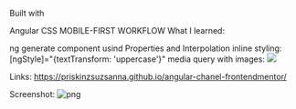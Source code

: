 Built with

Angular
CSS
MOBILE-FIRST WORKFLOW
What I learned:

ng generate component
usind Properties and Interpolation
inline styling: [ngStyle]="{textTransform: 'uppercase'}"
media query with images: 
      <picture>
        <source media="(min-width: 600px)" srcset="assets/images/image-product-desktop.jpg">
        <img src="assets/images/image-product-mobile.jpg" />
    </picture>


Links: https://priskinzsuzsanna.github.io/angular-chanel-frontendmentor/

Screenshot: ![png](https://github.com/PriskinZsuzsanna/angular-photo-gallery/assets/121173949/2351ce15-6093-4979-b796-1680b6a1bde4)

